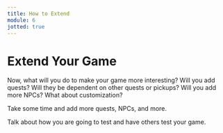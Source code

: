 ```yaml
---
title: How to Extend
module: 6
jotted: true
---
```



# Extend Your Game

Now, what will you do to make your game more interesting?  Will you add quests? Will they be dependent on other quests or pickups?  Will you add more NPCs?  What about customization?  

Take some time and add more quests, NPCs, and more.

Talk about how you are going to test and have others test your game.  
